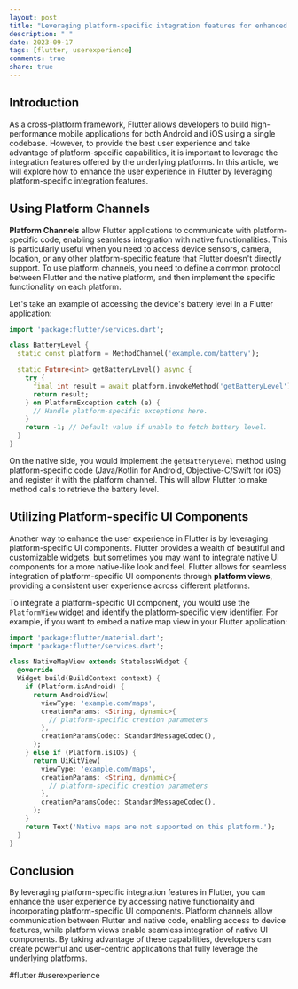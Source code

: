 ```yaml
---
layout: post
title: "Leveraging platform-specific integration features for enhanced user experience in Flutter."
description: " "
date: 2023-09-17
tags: [flutter, userexperience]
comments: true
share: true
---
```


## Introduction

As a cross-platform framework, Flutter allows developers to build high-performance mobile applications for both Android and iOS using a single codebase. However, to provide the best user experience and take advantage of platform-specific capabilities, it is important to leverage the integration features offered by the underlying platforms. In this article, we will explore how to enhance the user experience in Flutter by leveraging platform-specific integration features.

## Using Platform Channels

**Platform Channels** allow Flutter applications to communicate with platform-specific code, enabling seamless integration with native functionalities. This is particularly useful when you need to access device sensors, camera, location, or any other platform-specific feature that Flutter doesn't directly support. To use platform channels, you need to define a common protocol between Flutter and the native platform, and then implement the specific functionality on each platform.

Let's take an example of accessing the device's battery level in a Flutter application:

```dart
import 'package:flutter/services.dart';

class BatteryLevel {
  static const platform = MethodChannel('example.com/battery');

  static Future<int> getBatteryLevel() async {
    try {
      final int result = await platform.invokeMethod('getBatteryLevel');
      return result;
    } on PlatformException catch (e) {
      // Handle platform-specific exceptions here.
    }
    return -1; // Default value if unable to fetch battery level.
  }
}
```

On the native side, you would implement the `getBatteryLevel` method using platform-specific code (Java/Kotlin for Android, Objective-C/Swift for iOS) and register it with the platform channel. This will allow Flutter to make method calls to retrieve the battery level.

## Utilizing Platform-specific UI Components

Another way to enhance the user experience in Flutter is by leveraging platform-specific UI components. Flutter provides a wealth of beautiful and customizable widgets, but sometimes you may want to integrate native UI components for a more native-like look and feel. Flutter allows for seamless integration of platform-specific UI components through **platform views**, providing a consistent user experience across different platforms.

To integrate a platform-specific UI component, you would use the `PlatformView` widget and identify the platform-specific view identifier. For example, if you want to embed a native map view in your Flutter application:

```dart
import 'package:flutter/material.dart';
import 'package:flutter/services.dart';

class NativeMapView extends StatelessWidget {
  @override
  Widget build(BuildContext context) {
    if (Platform.isAndroid) {
      return AndroidView(
        viewType: 'example.com/maps',
        creationParams: <String, dynamic>{
          // platform-specific creation parameters
        },
        creationParamsCodec: StandardMessageCodec(),
      );
    } else if (Platform.isIOS) {
      return UiKitView(
        viewType: 'example.com/maps',
        creationParams: <String, dynamic>{
          // platform-specific creation parameters
        },
        creationParamsCodec: StandardMessageCodec(),
      );
    }
    return Text('Native maps are not supported on this platform.');
  }
}
```

## Conclusion

By leveraging platform-specific integration features in Flutter, you can enhance the user experience by accessing native functionality and incorporating platform-specific UI components. Platform channels allow communication between Flutter and native code, enabling access to device features, while platform views enable seamless integration of native UI components. By taking advantage of these capabilities, developers can create powerful and user-centric applications that fully leverage the underlying platforms.

#flutter #userexperience